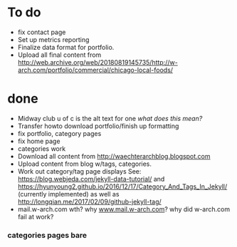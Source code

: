 # To do

* fix contact page
* Set up metrics reporting
* Finalize data format for portfolio. 
* Upload all final content from http://web.archive.org/web/20180819145735/http://w-arch.com/portfolio/commercial/chicago-local-foods/

# done

* Midway club u of c is the alt text for one _what does this mean?_
* Transfer howto download portfolio/finish up formatting
* fix portfolio, category pages
* fix home page
* categories work
* Download all content from http://waechterarchblog.blogspot.com
* Upload content from blog w/tags, categories.
* Work out category/tag page displays See: https://blog.webjeda.com/jekyll-data-tutorial/ and https://hyunyoung2.github.io/2016/12/17/Category_And_Tags_In_Jekyll/ (currently implemented) as well as http://longqian.me/2017/02/09/github-jekyll-tag/
* mail.w-arch.com wth? why www.mail.w-arch.com? why did w-arch.com fail at work?
### categories pages bare
